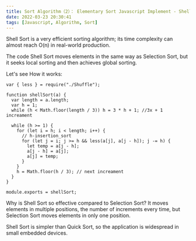 ```yaml
---
title: Sort Algorithm（2）： Elementary Sort Javascript Implement - Shell Sort
date: 2022-03-23 20:30:41
tags: [Javascript, Algorithm, Sort]
---
```


Shell Sort is a very efficient sorting algorithm; its time complexity can almost reach O(n) in real-world production.

The code Shell Sort moves elements in the same way as Selection Sort, but it seeks local sorting and then achieves global sorting.

Let's see How it works:

```
var { less } = require("./Shuffle");

function shellSort(a) {
  var length = a.length;
  var h = 1;
  while (h < Math.floor(length / 3)) h = 3 * h + 1; //3x + 1 increament

  while (h >= 1) {
    for (let i = h; i < length; i++) {
      // h-insertion_sort
      for (let j = i; j >= h && less(a[j], a[j - h]); j -= h) {
        let temp = a[j - h];
        a[j - h] = a[j];
        a[j] = temp;
      }
    }
    h = Math.floor(h / 3); // next increament
  }
}

module.exports = shellSort;
```

Why is Shell Sort so effective compared to Selection Sort? It 
moves elements in multiple positions, the number of increments every time, but Selection Sort moves elements in only one position.

Shell Sort is simpler than Quick Sort, so the application is widespread in small embedded devices.
